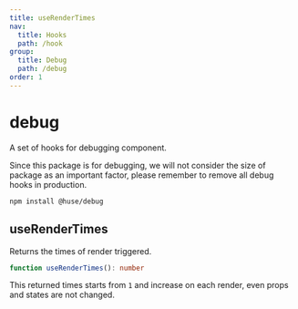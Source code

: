```yaml
---
title: useRenderTimes
nav:
  title: Hooks
  path: /hook
group:
  title: Debug
  path: /debug
order: 1
---
```


# debug

A set of hooks for debugging component.

Since this package is for debugging, we will not consider the size of package as an important factor, please remember to remove all debug hooks in production.

```shell
npm install @huse/debug
```

## useRenderTimes

Returns the times of render triggered.

```typescript
function useRenderTimes(): number
```

This returned times starts from `1` and increase on each render, even props and states are not changed.

<code src="./demo/useRenderTimes.tsx">




